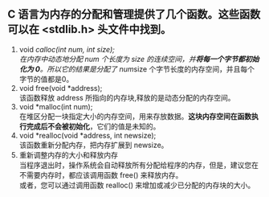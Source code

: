 ## C 语言为内存的分配和管理提供了几个函数。这些函数可以在 <stdlib.h> 头文件中找到。
1. void *calloc(int num, int size);  
在内存中动态地分配 num 个长度为 size 的连续空间，并**将每一个字节都初始化为 0**。所以它的结果是分配了 num*size 个字节长度的内存空间，并且每个字节的值都是0。  
2. 	void free(void *address);  
该函数释放 address 所指向的内存块,释放的是动态分配的内存空间。  
3. void *malloc(int num);  
在堆区分配一块指定大小的内存空间，用来存放数据。**这块内存空间在函数执行完成后不会被初始化**，它们的值是未知的。  
4. void *realloc(void *address, int newsize);  
该函数重新分配内存，把内存扩展到 newsize。  
5. 重新调整内存的大小和释放内存  
当程序退出时，操作系统会自动释放所有分配给程序的内存，但是，建议您在不需要内存时，都应该调用函数 free() 来释放内存。  
或者，您可以通过调用函数 realloc() 来增加或减少已分配的内存块的大小。  

